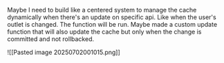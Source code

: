 Maybe I need to build like a centered system to manage the cache dynamically when there's an update on specific api. Like when the user's outlet is changed. The function will be run. Maybe made a custom update function that will also update the cache but only when the change is committed and not rollbacked.



![[Pasted image 20250702001015.png]]